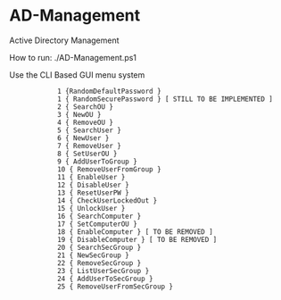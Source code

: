 # AD-Management
Active Directory Management

How to run:
./AD-Management.ps1

Use the CLI Based GUI menu system

                1 {RandomDefaultPassword }
                1 { RandomSecurePassword } [ STILL TO BE IMPLEMENTED ]
                2 { SearchOU }
                3 { NewOU }
                4 { RemoveOU }
                5 { SearchUser }
                6 { NewUser }
                7 { RemoveUser }
                8 { SetUserOU }
                9 { AddUserToGroup }
                10 { RemoveUserFromGroup }
                11 { EnableUser }
                12 { DisableUser }
                13 { ResetUserPW }
                14 { CheckUserLockedOut }
                15 { UnlockUser }
                16 { SearchComputer }
                17 { SetComputerOU }
                18 { EnableComputer } [ TO BE REMOVED ]
                19 { DisableComputer } [ TO BE REMOVED ]
                20 { SearchSecGroup }
                21 { NewSecGroup }
                22 { RemoveSecGroup }
                23 { ListUserSecGroup }
                24 { AddUserToSecGroup }
                25 { RemoveUserFromSecGroup }
